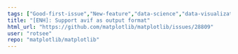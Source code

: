 ```yaml
---
tags: ["Good-first-issue","New-feature","data-science","data-visualization","gtk","hacktoberfest","matplotlib","plotting","python","qt","status-upstream-fix-required","tk","wx"]
title: "[ENH]: Support avif as output format"
html_url: "https://github.com/matplotlib/matplotlib/issues/28809"
user: "rotsee"
repo: "matplotlib/matplotlib"
---
```


